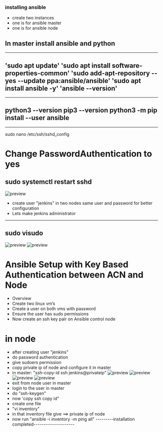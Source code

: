 ### installing ansible
* create two instances
* one is for ansible master
* one is for ansible node
## In master install ansible and python
---
 'sudo apt update'
 'sudo apt install software-properties-common'
 'sudo add-apt-repository --yes --update ppa:ansible/ansible'
 'sudo apt install ansible -y'
 'ansible --version'
---
---
 python3 --version
 pip3 --version
 python3 -m pip install --user ansible
---
---
 sudo nano /etc/ssh/sshd_config
# Change PasswordAuthentication to yes
 sudo systemctl restart sshd
---
![preview](image.png)
* create user "jenkins" in two nodes same user and password for better configuration
* Lets make jenkins administrator
---
sudo visudo
---
![preview](image.png)
![preview](image.png)
# Ansible Setup with Key Based Authentication between ACN and Node
* Overview
* Create two linux vm’s
* Create a user on both vms with password
* Ensure the user has sudo permissions
* Now create an ssh key pair on Ansible control node

# in node
* after creating user "jenkins"
* do password authentication
* give sudoers permission
* copy private ip of node and configure it in master
* in master: "ssh-copy-id ssh jenkins@privateip"
![preview](image.png)
![preview](image.png)
![preview](image.png)
![preview](image.png)
* exit from  node user in master
* login to the user in master
* do "ssh-keygen"
* now 'copy ssh copy id"
* create one file
* "vi inventory"
* in that inventory file give ==> private ip of node
* now run "ansible -i inventory -m ping all"
---------installation completed---------------------

